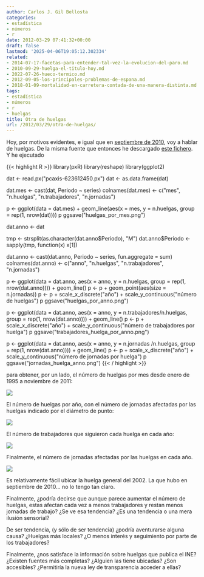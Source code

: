 ```yaml
---
author: Carlos J. Gil Bellosta
categories:
- estadística
- números
- r
date: 2012-03-29 07:41:32+00:00
draft: false
lastmod: '2025-04-06T19:05:12.302334'
related:
- 2014-07-17-facetas-para-entender-tal-vez-la-evolucion-del-paro.md
- 2010-09-29-huelga-el-titulo-hoy.md
- 2022-07-26-hueco-termico.md
- 2012-09-05-los-principales-problemas-de-espana.md
- 2018-01-09-mortalidad-en-carretera-contada-de-una-manera-distinta.md
tags:
- estadística
- números
- r
- huelgas
title: Otra de huelgas
url: /2012/03/29/otra-de-huelgas/
---
```


Hoy, por motivos evidentes, e igual que en [septiembre de 2010](https://datanalytics.com/2010/09/29/huelga-el-titulo-hoy/), voy a hablar de huelgas. De la misma fuente que entonces he descargado [este fichero](/uploads/pcaxis-623612450.px). Y he ejecutado

{{< highlight R >}}
library(pxR)
library(reshape)
library(ggplot2)

dat <- read.px("pcaxis-623612450.px")
dat <- as.data.frame(dat)

dat.mes <- cast(dat, Periodo ~ series)
colnames(dat.mes) <- c("mes", "n.huelgas", "n.trabajadores", "n.jornadas")

p <- ggplot(data = dat.mes) + geom_line(aes(x = mes, y = n.huelgas, group = rep(1, nrow(dat))))
p
ggsave("huelgas_por_mes.png")

dat.anno <- dat

tmp <- strsplit(as.character(dat.anno$Periodo), "M")
dat.anno$Periodo <- sapply(tmp, function(x) x[1])

dat.anno <- cast(dat.anno, Periodo ~ series, fun.aggregate = sum)
colnames(dat.anno) <- c("anno", "n.huelgas", "n.trabajadores", "n.jornadas")

p <- ggplot(data = dat.anno, aes(x = anno, y = n.huelgas, group = rep(1, nrow(dat.anno)))) + geom_line()
p <- p + geom_point(aes(size = n.jornadas))
p <- p + scale_x_discrete("año") + scale_y_continuous("número de huelgas")
p
ggsave("huelgas_por_anno.png")

p <- ggplot(data = dat.anno, aes(x = anno, y = n.trabajadores/n.huelgas, group = rep(1, nrow(dat.anno)))) + geom_line()
p <- p + scale_x_discrete("año") + scale_y_continuous("número de trabajadores por huelga")
p
ggsave("trabajadores_huelga_por_anno.png")

p <- ggplot(data = dat.anno, aes(x = anno, y = n.jornadas /n.huelgas, group = rep(1, nrow(dat.anno)))) + geom_line()
p <- p + scale_x_discrete("año") + scale_y_continuous("número de jornadas por huelga")
p
ggsave("jornadas_huelga_anno.png")
{{< / highlight >}}

para obtener, por un lado, el número de huelgas por mes desde enero de 1995 a noviembre de 2011:


[![](/wp-uploads/2012/03/huelgas_por_mes.png#center)
](/wp-uploads/2012/03/huelgas_por_mes.png#center)


El número de huelgas por año, con el número de jornadas afectadas por las huelgas indicado por el diámetro de punto:

[![](/wp-uploads/2012/03/huelgas_por_anno.png#center)
](/wp-uploads/2012/03/huelgas_por_anno.png#center)

El número de trabajadores que siguieron cada huelga en cada año:

[![](/wp-uploads/2012/03/trabajadores_huelga_por_anno.png#center)
](/wp-uploads/2012/03/trabajadores_huelga_por_anno.png#center)

Finalmente, el número de jornadas afectadas por las huelgas en cada año.

[![](/wp-uploads/2012/03/jornadas_huelga_anno.png#center)
](/wp-uploads/2012/03/jornadas_huelga_anno.png#center)

Es relativamente fácil ubicar la huelga general del 2002. La que hubo en septiembre de 2010... no lo tengo tan claro.

Finalmente, ¿podría decirse que aunque parece aumentar el número de huelgas, estas afectan cada vez a menos trabajadores y restan menos jornadas de trabajo? ¿Se ve esa tendencia? ¿Es una tendencia o una mera ilusión sensorial?

De ser tendencia, (y sólo de ser tendencia) ¿podría aventurarse alguna causa? ¿Huelgas más locales? ¿O menos interés y seguimiento por parte de los trabajadores?

Finalmente, ¿nos satisface la información sobre huelgas que publica el INE? ¿Existen fuentes más completas? ¿Alguien las tiene ubicadas? ¿Son accesibles? ¿Permitiría la nueva ley de transparencia acceder a ellas?